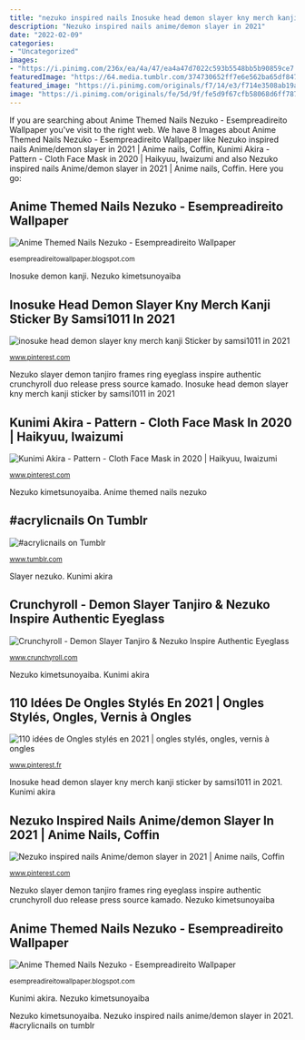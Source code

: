 ```yaml
---
title: "nezuko inspired nails Inosuke head demon slayer kny merch kanji sticker by samsi1011 in 2021"
description: "Nezuko inspired nails anime/demon slayer in 2021"
date: "2022-02-09"
categories:
- "Uncategorized"
images:
- "https://i.pinimg.com/236x/ea/4a/47/ea4a47d7022c593b5548bb5b90859ce7.jpg?nii=t"
featuredImage: "https://64.media.tumblr.com/374730652ff7e6e562ba65df84739f7c/2300f241cb3d4337-fa/s640x960/a9a0cf4f80b5f8a4d6e89e44f83017ee1e0dfe38.jpg"
featured_image: "https://i.pinimg.com/originals/f7/14/e3/f714e3508ab19a52117e9a86b6347f4d.jpg"
image: "https://i.pinimg.com/originals/fe/5d/9f/fe5d9f67cfb58068d6ff78726915d0cd.jpg"
---
```


If you are searching about Anime Themed Nails Nezuko - Esempreadireito Wallpaper you've visit to the right web. We have 8 Images about Anime Themed Nails Nezuko - Esempreadireito Wallpaper like Nezuko inspired nails Anime/demon slayer in 2021 | Anime nails, Coffin, Kunimi Akira - Pattern - Cloth Face Mask in 2020 | Haikyuu, Iwaizumi and also Nezuko inspired nails Anime/demon slayer in 2021 | Anime nails, Coffin. Here you go:

## Anime Themed Nails Nezuko - Esempreadireito Wallpaper

![Anime Themed Nails Nezuko - Esempreadireito Wallpaper](https://i.redd.it/azaacc1bwdr31.jpg "Nezuko inspired nails anime/demon slayer in 2021")

<small>esempreadireitowallpaper.blogspot.com</small>

Inosuke demon kanji. Nezuko kimetsunoyaiba

## Inosuke Head Demon Slayer Kny Merch Kanji Sticker By Samsi1011 In 2021

![inosuke head demon slayer kny merch kanji Sticker by samsi1011 in 2021](https://i.pinimg.com/originals/fe/5d/9f/fe5d9f67cfb58068d6ff78726915d0cd.jpg "Anime themed nails nezuko")

<small>www.pinterest.com</small>

Nezuko slayer demon tanjiro frames ring eyeglass inspire authentic crunchyroll duo release press source kamado. Inosuke head demon slayer kny merch kanji sticker by samsi1011 in 2021

## Kunimi Akira - Pattern - Cloth Face Mask In 2020 | Haikyuu, Iwaizumi

![Kunimi Akira - Pattern - Cloth Face Mask in 2020 | Haikyuu, Iwaizumi](https://i.pinimg.com/236x/ea/4a/47/ea4a47d7022c593b5548bb5b90859ce7.jpg?nii=t "Kunimi akira")

<small>www.pinterest.com</small>

Nezuko kimetsunoyaiba. Anime themed nails nezuko

## #acrylicnails On Tumblr

![#acrylicnails on Tumblr](https://64.media.tumblr.com/374730652ff7e6e562ba65df84739f7c/2300f241cb3d4337-fa/s640x960/a9a0cf4f80b5f8a4d6e89e44f83017ee1e0dfe38.jpg "Anime themed nails nezuko")

<small>www.tumblr.com</small>

Slayer nezuko. Kunimi akira

## Crunchyroll - Demon Slayer Tanjiro &amp; Nezuko Inspire Authentic Eyeglass

![Crunchyroll - Demon Slayer Tanjiro &amp; Nezuko Inspire Authentic Eyeglass](https://img1.ak.crunchyroll.com/i/spire2/345423b3d748db17315736b2a0b244711591661930_full.jpg "Nezuko kimetsunoyaiba")

<small>www.crunchyroll.com</small>

Nezuko kimetsunoyaiba. Kunimi akira

## 110 Idées De Ongles Stylés En 2021 | Ongles Stylés, Ongles, Vernis à Ongles

![110 idées de Ongles stylés en 2021 | ongles stylés, ongles, vernis à ongles](https://i.pinimg.com/236x/38/56/24/3856242a92b80991de805961b0a10d2b.jpg "Rengoku tanjiro kyojuro zenitsu inosuke teespring gyomei nichirin giyuu nezuko kny")

<small>www.pinterest.fr</small>

Inosuke head demon slayer kny merch kanji sticker by samsi1011 in 2021. Kunimi akira

## Nezuko Inspired Nails Anime/demon Slayer In 2021 | Anime Nails, Coffin

![Nezuko inspired nails Anime/demon slayer in 2021 | Anime nails, Coffin](https://i.pinimg.com/originals/f7/14/e3/f714e3508ab19a52117e9a86b6347f4d.jpg "Nezuko inspired nails anime/demon slayer in 2021")

<small>www.pinterest.com</small>

Nezuko slayer demon tanjiro frames ring eyeglass inspire authentic crunchyroll duo release press source kamado. Nezuko kimetsunoyaiba

## Anime Themed Nails Nezuko - Esempreadireito Wallpaper

![Anime Themed Nails Nezuko - Esempreadireito Wallpaper](https://i.ytimg.com/vi/fhew6zNBfK0/hq720.jpg?sqp=-oaymwEhCK4FEIIDSFryq4qpAxMIARUAAAAAGAElAADIQj0AgKJD&amp;rs=AOn4CLCOCNN5WQ3CN6BoXLhq7oyxj7Lnag "Rengoku tanjiro kyojuro zenitsu inosuke teespring gyomei nichirin giyuu nezuko kny")

<small>esempreadireitowallpaper.blogspot.com</small>

Kunimi akira. Nezuko kimetsunoyaiba

Nezuko kimetsunoyaiba. Nezuko inspired nails anime/demon slayer in 2021. #acrylicnails on tumblr
